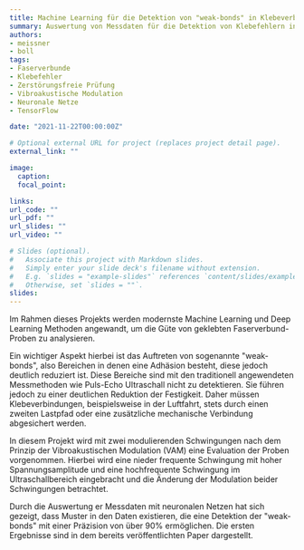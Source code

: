 ```yaml
---
title: Machine Learning für die Detektion von "weak-bonds" in Klebeverbindungen von Faserverbunden
summary: Auswertung von Messdaten für die Detektion von Klebefehlern in Strukturbauteilen mit Neuralen Netzen
authors:
- meissner
- boll
tags:
- Faserverbunde
- Klebefehler
- Zerstörungsfreie Prüfung
- Vibroakustische Modulation
- Neuronale Netze
- TensorFlow

date: "2021-11-22T00:00:00Z"

# Optional external URL for project (replaces project detail page).
external_link: ""

image:
  caption:
  focal_point:

links:
url_code: ""
url_pdf: ""
url_slides: ""
url_video: ""

# Slides (optional).
#   Associate this project with Markdown slides.
#   Simply enter your slide deck's filename without extension.
#   E.g. `slides = "example-slides"` references `content/slides/example-slides.md`.
#   Otherwise, set `slides = ""`.
slides:
---
```


Im Rahmen dieses Projekts werden modernste Machine Learning und Deep Learning Methoden angewandt, um die Güte von geklebten Faserverbund-Proben zu analysieren.

Ein wichtiger Aspekt hierbei ist das Auftreten von sogenannte "weak-bonds", also Bereichen in denen eine Adhäsion besteht, diese jedoch deutlich reduziert ist. Diese Bereiche sind mit den traditionell angewendeten Messmethoden wie Puls-Echo Ultraschall nicht zu detektieren. Sie führen jedoch zu einer deutlichen Reduktion der Festigkeit. Daher müssen Klebeverbindungen, beispielsweise in der Luftfahrt, stets durch einen zweiten Lastpfad oder eine zusätzliche mechanische Verbindung abgesichert werden.

In diesem Projekt wird mit zwei modulierenden Schwingungen nach dem Prinzip der Vibroakustischen Modulation (VAM) eine Evaluation der Proben vorgenommen. Hierbei wird eine nieder frequente Schwingung mit hoher Spannungsamplitude und eine hochfrequente Schwingung im Ultraschallbereich eingebracht und die Änderung der Modulation beider Schwingungen betrachtet.

Durch die Auswertung er Messdaten mit neuronalen Netzen hat sich gezeigt, dass Muster in den Daten existieren, die eine Detektion der "weak-bonds" mit einer Präzision von über 90% ermöglichen.
Die ersten Ergebnisse sind in dem bereits veröffentlichten Paper dargestellt.

